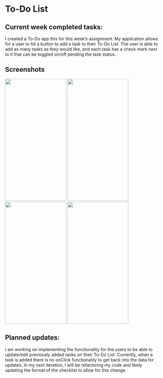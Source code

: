 # To-Do List

## Current week completed tasks:
I created a To-Do app this for this week’s assignment. 
My application allows for a user to hit a button to add a task to their To-Do List.
The user is able to add as many tasks as they would like, and each task has a check mark next to it that can be toggled on/off pending the task status.

## Screenshots

<img src=https://user-images.githubusercontent.com/33691856/135345758-27087ad9-bd07-4bcb-94d5-8e4d684aaf37.png width="200" height="400" > <img src=https://user-images.githubusercontent.com/33691856/135345781-594ebd9d-899e-46fb-b3ce-5e2c1361853e.png width="200" height="400" >
<img src=https://user-images.githubusercontent.com/33691856/135345792-7be39473-39bb-46cf-9ff6-37045ba96f7d.png width="200" height="400" > <img src=https://user-images.githubusercontent.com/33691856/135345833-13967ca9-539e-419e-ba5d-bcf7ae5a0f8b.png width="200" height="400" >
  
 


## Planned updates:
I am working on implementing the functionality for the users to be able to update/edit previously added tasks on their To-Do List. 
Currently, when a task is added there is no onClick functionality to get back into the data for updates.
In my next iteration, I will be refactoring my code and likely updating the format of the checklist to allow for this change. 
